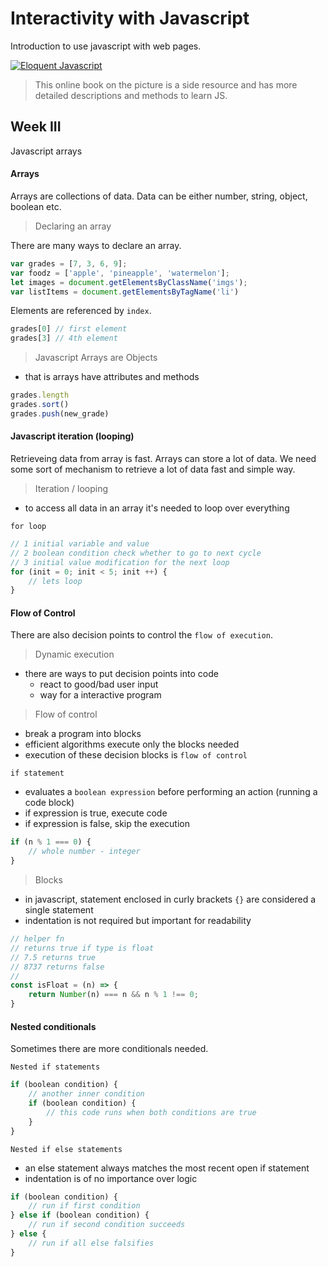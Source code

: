 # Interactivity with Javascript

Introduction to use javascript with web pages.

[![Eloquent Javascript](https://eloquentjavascript.net/img/cover.jpg "Eloquent Javascript")](https://eloquentjavascript.net/)

> This online book on the picture is a side resource and has more detailed descriptions and methods to learn JS.

## Week III

Javascript arrays

#### Arrays

Arrays are collections of data. Data can be either number, string, object, boolean etc.

> Declaring an array

There are many ways to declare an array.

```js
var grades = [7, 3, 6, 9];
var foodz = ['apple', 'pineapple', 'watermelon'];
let images = document.getElementsByClassName('imgs');
var listItems = document.getElementsByTagName('li')
```

Elements are referenced by `index`.

```js
grades[0] // first element
grades[3] // 4th element
```

> Javascript Arrays are Objects

- that is arrays have attributes and methods

```js
grades.length
grades.sort()
grades.push(new_grade)
```

#### Javascript iteration (looping)

Retrieveing data from array is fast. Arrays can store a lot of data. We need some sort of mechanism to retrieve a lot of data fast and simple way.

> Iteration / looping

- to access all data in an array it's needed to loop over everything

`for loop`

```js
// 1 initial variable and value
// 2 boolean condition check whether to go to next cycle
// 3 initial value modification for the next loop
for (init = 0; init < 5; init ++) {
    // lets loop
}
```

#### Flow of Control

There are also decision points to control the `flow of execution`.

> Dynamic execution

- there are ways to put decision points into code
    - react to good/bad user input
    - way for a interactive program

> Flow of control

- break a program into blocks
- efficient algorithms execute only the blocks needed
- execution of these decision blocks is `flow of control`

`if statement`

- evaluates a `boolean expression` before performing an action (running a code block)
- if expression is true, execute code
- if expression is false, skip the execution

```js
if (n % 1 === 0) {
    // whole number - integer
}
```

> Blocks

- in javascript, statement enclosed in curly brackets `{}` are considered a single statement
- indentation is not required but important for readability

```js
// helper fn
// returns true if type is float
// 7.5 returns true
// 8737 returns false
// 
const isFloat = (n) => {
    return Number(n) === n && n % 1 !== 0;
}
```

#### Nested conditionals

Sometimes there are more conditionals needed.

`Nested if statements`

```js
if (boolean condition) {
    // another inner condition
    if (boolean condition) {
        // this code runs when both conditions are true
    }
}
```

`Nested if else statements`

- an else statement always matches the most recent open if statement
- indentation is of no importance over logic

```js
if (boolean condition) {
    // run if first condition
} else if (boolean condition) {
    // run if second condition succeeds
} else {
    // run if all else falsifies
}
```


 

